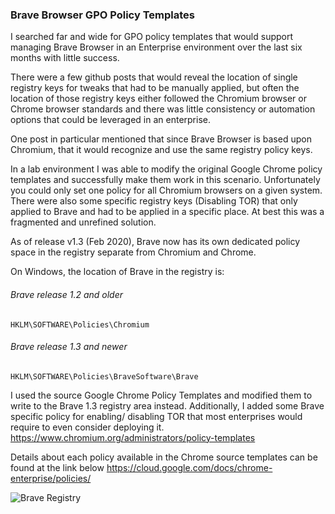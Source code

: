 ### Brave Browser GPO Policy Templates

I searched far and wide for GPO policy templates that would support managing Brave Browser in an Enterprise environment over the last six months with little success.

There were a few github posts that would reveal the location of single registry keys for tweaks that had to be manually applied, but often the location of those registry keys either followed the Chromium browser or Chrome browser standards and there was little consistency or automation options that could be leveraged in an enterprise.

One post in particular mentioned that since Brave Browser is based upon Chromium, that it would recognize and use the same registry policy keys. 

In a lab environment I was able to modify the original Google Chrome policy templates and successfully make them work in this scenario. Unfortunately you could only set one policy for all Chromium browsers on a given system. There were also some specific registry keys (Disabling TOR) that only applied to Brave and had to be applied in a specific place. At best this was a fragmented and unrefined solution. 

As of release v1.3 (Feb 2020), Brave now has its own dedicated policy space in the registry separate from Chromium and Chrome.

On Windows, the location of Brave in the registry is:

 ###### Brave release 1.2 and older
`HKLM\SOFTWARE\Policies\Chromium`

###### Brave release 1.3 and newer
`HKLM\SOFTWARE\Policies\BraveSoftware\Brave`

I used the source Google Chrome Policy Templates and modified them to write to the Brave 1.3 registry area instead. Additionally, I added some Brave specific policy for enabling/ disabling TOR that most enterprises would require to even consider deploying it. 
https://www.chromium.org/administrators/policy-templates

Details about each policy available in the Chrome source templates can be found at the link below
https://cloud.google.com/docs/chrome-enterprise/policies/

<img src="https://github.com/Prowler2/Brave-Browser-GPO-Policy/blob/master/Images/brave registry.PNG" alt="Brave Registry" />
